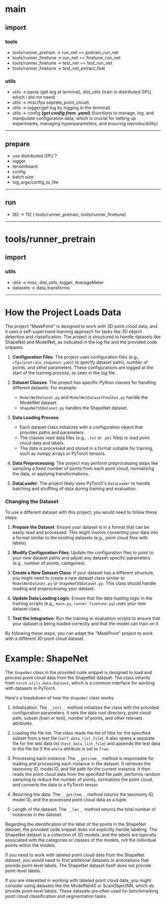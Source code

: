 
# main
## import 
### tools
- tools/runner_pretrain -> run_net == pretrain_run_net
- tools/runner_finetune -> run_net == finetune_run_net
- tools/runner_finetune -> test_net == test_run_net
- tools/runner_finetune -> test_net_extract_feat 


### utils
- utils -> parse (get arg at terminal), dist_utils (train in distributed GPU, which i did not need)
- utils -> misc(fps seprate_point_cloud)
- utils -> logger(get log by logging in the terminal)
- utils -> config ***(get config from .yaml)*** (functions to manage, log, and manipulate configuration data, which is crucial for setting up experiments, managing hyperparameters, and ensuring reproducibility)

----
## prepare
- use distributed GPU ?
- logger
- tensorboard
- config
- batch size
- log_args/config_to_file
----
## run
- l92 -> 112 ( tools/runner_pretrain, tools/runner_finetune)

----

# tools/runner_pretrain
## import
### utils 
- utils -> misc, dist_utils, logger, AverageMeter
- datasets -> data_transforms




-------
# How the Project Loads Data
The project "MaskPoint" is designed to work with 3D point cloud data, and it uses a self-supervised learning approach for tasks like 3D object detection and classification. The project is structured to handle datasets like ShapeNet and ModelNet, as indicated in the log file and the provided code snippets.



1. **Configuration Files**: The project uses configuration files (e.g., `cfgs/pretrain_shapenet.yaml`) to specify dataset paths, number of points, and other parameters. These configurations are logged at the start of the training process, as seen in the log file.

2. **Dataset Classes**: The project has specific Python classes for handling different datasets. For example:
   - `ModelNetDataset.py` and `ModelNetDatasetFewShot.py` handle the ModelNet dataset.
   - `ShapeNet55Dataset.py` handles the ShapeNet dataset.

3. **Data Loading Process**:
   - Each dataset class initializes with a configuration object that provides paths and parameters.
   - The classes read data files (e.g., `.txt` or `.pkl` files) to load point cloud data and labels.
   - The data is processed and stored in a format suitable for training, such as numpy arrays or PyTorch tensors.

4. **Data Preprocessing**: The project may perform preprocessing steps like sampling a fixed number of points from each point cloud, normalizing the data, or applying transformations.

5. **DataLoader**: The project likely uses PyTorch's `DataLoader` to handle batching and shuffling of data during training and evaluation.

### Changing the Dataset

To use a different dataset with this project, you would need to follow these steps:

1. **Prepare the Dataset**: Ensure your dataset is in a format that can be easily read and processed. This might involve converting your data into a format similar to the existing datasets (e.g., point cloud files with labels).

2. **Modify Configuration Files**: Update the configuration files to point to your new dataset paths and adjust any dataset-specific parameters (e.g., number of points, categories).

3. **Create a New Dataset Class**: If your dataset has a different structure, you might need to create a new dataset class similar to `ModelNetDataset.py` or `ShapeNet55Dataset.py`. This class should handle loading and preprocessing your dataset.

4. **Update Data Loading Logic**: Ensure that the data loading logic in the training scripts (e.g., `main.py`, `runner_finetune.py`) uses your new dataset class.

5. **Test the Integration**: Run the training or evaluation scripts to ensure that your dataset is being loaded correctly and that the model can train on it.

By following these steps, you can adapt the "MaskPoint" project to work with a different 3D point cloud dataset.

# Example: ShapeNet
The `ShapeNet` class in the provided code snippet is designed to load and process point cloud data from the ShapeNet dataset. The class inherits from `torch.utils.data.Dataset`, which is a common interface for working with datasets in PyTorch.

Here's a breakdown of how the `ShapeNet` class works:

1. Initialization: The `__init__` method initializes the class with the provided configuration parameters. It sets the data root directory, point cloud path, subset (train or test), number of points, and other relevant attributes.

2. Loading the file list: The class reads the list of files for the specified subset from a text file (`self.data_list_file`). It also opens a separate file for the test data list (`test_data_list_file`) and appends the test data to the file list if the `whole` attribute is set to `True`.

3. Processing each instance: The `__getitem__` method is responsible for loading and processing each instance in the dataset. It retrieves the taxonomy ID, model ID, and file path for the current instance. It then reads the point cloud data from the specified file path, performs random sampling to reduce the number of points, normalizes the point cloud, and converts the data to a PyTorch tensor.

4. Returning the data: The `__getitem__` method returns the taxonomy ID, model ID, and the processed point cloud data as a tuple.

5. Length of the dataset: The `__len__` method returns the total number of instances in the dataset.

Regarding the identification of the label of the points in the ShapeNet dataset, the provided code snippet does not explicitly handle labeling. The ShapeNet dataset is a collection of 3D models, and the labels are typically associated with the categories or classes of the models, not the individual points within the models.

If you need to work with labeled point cloud data from the ShapeNet dataset, you would need to find additional datasets or annotations that provide point-level labels. The ShapeNet dataset itself does not provide point-level labels.

If you are interested in working with labeled point cloud data, you might consider using datasets like the ModelNet40 or ScanObjectNN, which do provide point-level labels. These datasets are often used for benchmarking point cloud classification and segmentation tasks.